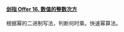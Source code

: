 #### [剑指 Offer 16. 数值的整数次方](https://leetcode-cn.com/problems/shu-zhi-de-zheng-shu-ci-fang-lcof/)

根据幂的二进制写法，判断何时乘。快速幂算法。

